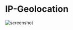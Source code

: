 # IP-Geolocation 
![screenshot](https://user-images.githubusercontent.com/49341404/55670841-05a16700-5881-11e9-85cd-cd1dbf8376c9.png)
